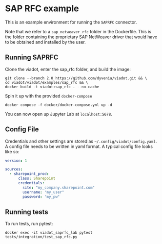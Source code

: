 # SAP RFC example

This is an example environment for running the `SAPRFC` connector.

Note that we refer to a `sap_netweaver_rfc` folder in the Dockerfile. This is the folder containing the proprietary SAP NetWeaver driver that would have to be obtained and installed by the user.

## Running SAPRFC

Clone the viadot, enter the sap_rfc folder, and build the image:

```console
git clone --branch 2.0 https://github.com/dyvenia/viadot.git && \
cd viadot/viadot/examples/sap_rfc && \
docker build -t viadot:sap_rfc . --no-cache
```

Spin it up with the provided `docker-compose`

```console
docker compose -f docker/docker-compose.yml up -d
```

You can now open up Jupyter Lab at `localhost:5678`.

## Config File

Credentials and other settings are stored as `~/.config/viadot/config.yaml`. A config file needs to be written in yaml format. A typical config file looks like so:

```yaml
version: 1

sources:
  - sharepoint_prod:
      class: Sharepoint
      credentials:
        site: "my_company.sharepoint.com"
        username: "my_user"
        password: "my_pw"
```

## Running tests

To run tests, run pytest:

```console
docker exec -it viadot_saprfc_lab pytest tests/integration/test_sap_rfc.py
```
